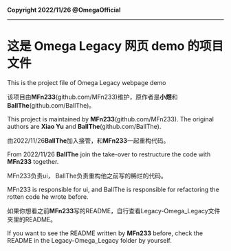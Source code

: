 **Copyright 2022/11/26 @OmegaOfficial**

****

# 这是 Omega Legacy 网页 demo 的项目文件

This is the project file of Omega Legacy webpage demo

该项目由**MFn233**(github.com/MFn233)维护，原作者是**小煜**和**BallThe**(github.com/BallThe)。

This project is maintained by **MFn233**(github.com/MFn233). The original authors are **Xiao Yu** and **BallThe**(github.com/BallThe).

由2022/11/26**BallThe**加入接管，和**MFn233**一起重构代码。

From 2022/11/26 **BallThe** join the take-over to restructure the code with **MFn233** together.

MFn233负责ui， BallThe负责重构他之前写的稀烂的代码。

MFn233 is responsible for ui, and BallThe is responsible for refactoring the rotten code he wrote before.

如果你想看之前**MFn233**写的README，自行查看Legacy-Omega_Legacy文件夹里的README。

If you want to see the README written by **MFn233** before, check the README in the Legacy-Omega_Legacy folder by yourself.